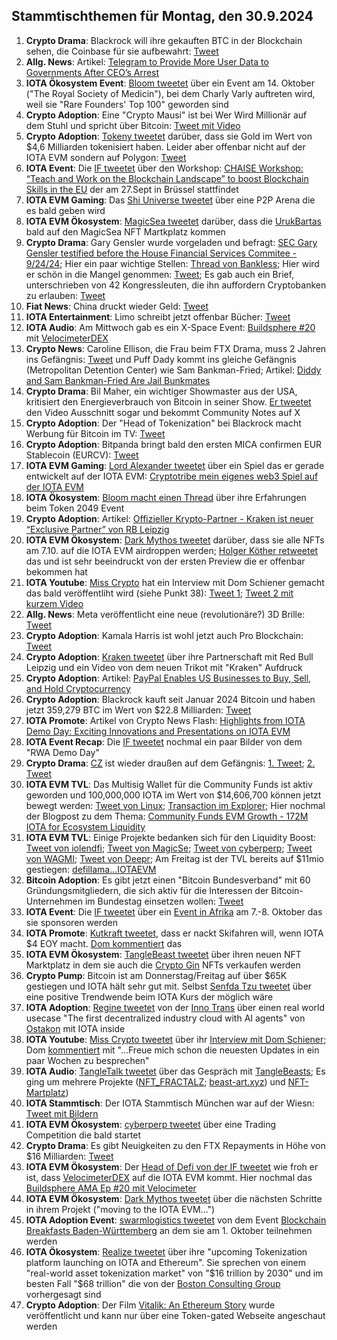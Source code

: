 ## Stammtischthemen für Montag, den 30.9.2024

1. **Crypto Drama**: Blackrock will ihre gekauften BTC in der Blockchain sehen, die Coinbase für sie aufbewahrt: [Tweet](https://x.com/SimplyBitcoinTV/status/1838243016437571669)
2. **Allg. News**: Artikel: [Telegram to Provide More User Data to Governments After CEO’s Arrest](https://www.coindesk.com/policy/2024/09/23/telegram-to-provide-more-user-data-to-government-after-ceos-arrest/?utm_campaign=coindesk_main&utm_content=editorial&utm_term=organic&utm_medium=social&utm_source=twitter)
3. **IOTA Ökosystem Event**: [Bloom tweetet](https://x.com/bloomwalletio/status/1838538034654097706) über ein Event am 14. Oktober ("The Royal Society of Medicin"), bei dem Charly Varly auftreten wird, weil sie "Rare Founders' Top 100" geworden sind
4. **Crypto Adoption**: Eine "Crypto Mausi" ist bei Wer Wird Millionär auf dem Stuhl und spricht über Bitcoin: [Tweet mit Video](https://x.com/MarkusTurm/status/1838537963011023142)
5. **Crypto Adoption**: [Tokeny tweetet](https://x.com/TokenySolutions/status/1838552712624984555) darüber, dass sie Gold im Wert von $4,6 Milliarden tokenisiert haben. Leider aber offenbar nicht auf der IOTA EVM sondern auf Polygon: [Tweet](https://x.com/neumis4/status/1838865550585340188)
6. **IOTA Event**: Die [IF tweetet](https://x.com/iota/status/1838564046993309768) über den Workshop: [CHAISE Workshop: “Teach and Work on the Blockchain Landscape” to boost Blockchain Skills in the EU](https://chaise-blockchainskills.eu/teach-and-work-on-the-blockchain-landscape/) der am 27.Sept in Brüssel stattfindet
7. **IOTA EVM Gaming**: Das [Shi Universe tweetet](https://x.com/Shiuniverse/status/1838837213045326313) über eine P2P Arena die es bald geben wird
8. **IOTA EVM Ökosystem**: [MagicSea tweetet](https://x.com/MagicSeaDEX/status/1838805631471591425) darüber, dass die [UrukBartas](https://x.com/UrukBartas) bald auf den MagicSea NFT Martkplatz kommen
9. **Crypto Drama**: Gary Gensler wurde vorgeladen und befragt: [SEC Gary Gensler testified before the House Financial Services Commitee - 9/24/24](https://www.youtube.com/watch?v=prVRVeYissQ); Hier ein paar wichtige Stellen: [Thread von Bankless](https://x.com/BanklessHQ/status/1838602054115512769); Hier wird er schön in die Mangel genommen: [Tweet](https://x.com/DegenerateNews/status/1838612318302712109); Es gab auch ein Brief, unterschrieben von 42 Kongressleuten, die ihn auffordern Cryptobanken zu erlauben: [Tweet](https://x.com/BTC_Archive/status/1838608082726748539)
10. **Fiat News**: China druckt wieder Geld: [Tweet](https://x.com/RadarHits/status/1838550101100282013)
11. **IOTA Entertainment**: Limo schreibt jetzt offenbar Bücher: [Tweet](https://x.com/42_paradox/status/1838653759884263558)
12. **IOTA Audio**: Am Mittwoch gab es ein X-Space Event: [Buildsphere #20](https://x.com/i/spaces/1BdGYEXmOAQGX/peek) mit [VelocimeterDEX](https://x.com/VelocimeterDEX)
13. **Crypto News**: Caroline Ellison, die Frau beim FTX Drama, muss 2 Jahren ins Gefängnis: [Tweet](https://x.com/wallstreetbets/status/1838676401093833080) und Puff Dady kommt ins gleiche Gefängnis (Metropolitan Detention Center) wie Sam Bankman-Fried; Artikel: [Diddy and Sam Bankman-Fried Are Jail Bunkmates](https://www.curbed.com/article/p-diddy-sam-bankman-fried-sbf-roomates-new-york-federal-jail-metropolitan-detention-center.html?utm_medium=s1&utm_source=tw&utm_campaign=nym)
14. **Crypto Drama**: Bil Maher, ein wichtiger Showmaster aus der USA, kritisiert den Energieverbrauch von Bitcoin in seiner Show. [Er tweetet](https://x.com/billmaher/status/1838646493118632340) den Video Ausschnitt sogar und bekommt Community Notes auf X
15. **Crypto Adoption**: Der "Head of Tokenization" bei Blackrock macht Werbung für Bitcoin im TV: [Tweet](https://x.com/BitcoinMagazine/status/1838865008555602079)
16. **Crypto Adoption**: Bitpanda bringt bald den ersten MICA confirmen EUR Stablecoin (EURCV): [Tweet](https://x.com/Bitpanda/status/1838903653836390862)
17. **IOTA EVM Gaming**: [Lord Alexander tweetet](https://x.com/shortaktien/status/1838906116870185034) über ein Spiel das er gerade entwickelt auf der IOTA EVM: [Cryptotribe mein eigenes web3 Spiel auf der IOTA EVM](https://shortaktien.de/notes/cryptotribe-web3-iota-evm)
18. **IOTA Ökosystem**: [Bloom macht einen Thread](https://x.com/bloomwalletio/status/1838939030177857775) über ihre Erfahrungen beim Token 2049 Event
19. **Crypto Adoption**: Artikel: [Offizieller Krypto-Partner - Kraken ist neuer “Exclusive Partner” von RB Leipzig](https://www.btc-echo.de/schlagzeilen/kraken-ist-neuer-exclusive-partner-von-rb-leipzig-192394/)
20. **IOTA EVM Ökosystem**: [Dark Mythos tweetet](https://x.com/DarkMythosIOTA/status/1839205351457013812) darüber, dass sie alle NFTs am 7.10. auf die IOTA EVM airdroppen werden; [Holger Köther retweetet](https://x.com/HolgerKoether/status/1839442505554960558) das und ist sehr beeindruckt von der ersten Preview die er offenbar bekommen hat
21. **IOTA Youtube**: [Miss Crypto](https://x.com/MissCryptoGER) hat ein Interview mit Dom Schiener gemacht das bald veröffentliht wird (siehe Punkt 38): [Tweet 1](https://x.com/MissCryptoGER/status/1838982624595063136); [Tweet 2 mit kurzem Video](https://x.com/MissCryptoGER/status/1840062245331521830)
22. **Allg. News**: Meta veröffentlicht eine neue (revolutionäre?) 3D Brille: [Tweet](https://x.com/RihardJarc/status/1839014234266755473)
23. **Crypto Adoption**: Kamala Harris ist wohl jetzt auch Pro Blockchain: [Tweet](https://x.com/coinbureau/status/1839118945082814968)
24. **Crypto Adoption**: [Kraken tweetet](https://x.com/krakenfx/status/1838881162472657065) über ihre Partnerschaft mit Red Bull Leipzig und ein Video von dem neuen Trikot mit "Kraken" Aufdruck
25. **Crypto Adoption**: Artikel: [PayPal Enables US Businesses to Buy, Sell, and Hold Cryptocurrency](https://watcher.guru/news/paypal-enables-us-businesses-to-buy-sell-and-hold-cryptocurrency)
26. **Crypto Adoption**: Blackrock kauft seit Januar 2024 Bitcoin und haben jetzt 359,279 BTC im Wert von $22.8 Milliarden: [Tweet](https://x.com/BitcoinMagazine/status/1838948831280410789)
27. **IOTA Promote**: Artikel von Crypto News Flash: [Highlights from IOTA Demo Day: Exciting Innovations and Presentations on IOTA EVM](https://www.crypto-news-flash.com/highlights-from-iota-demo-day-exciting-innovations-and-presentations-on-iota-evm/)
28. **IOTA Event Recap**: Die [IF tweetet](https://x.com/iota/status/1839258677074612606) nochmal ein paar Bilder von dem "RWA Demo Day"
29. **Crypto Drama**: [CZ](https://x.com/cz_binance) ist wieder draußen auf dem Gefängnis: [1. Tweet](https://x.com/cz_binance/status/1839861237850497271); [2. Tweet](https://x.com/cz_binance/status/1840265403882152232)
30. **IOTA EVM TVL**: Das Multisig Wallet für die Community Funds ist aktiv geworden und 100,000,000 IOTA im Wert von $14,606,700 können jetzt bewegt werden: [Tweet von Linux](https://x.com/LinusNaumann/status/1839276145230872896); [Transaction im Explorer](https://explorer.evm.iota.org/tx/0x446495eaf407ba9c607187d198639159ae05751fcdd87dfbb63a6580ebd6691f?tab=index); Hier nochmal der Blogpost zu dem Thema: [Community Funds EVM Growth - 172M IOTA for Ecosystem Liquidity](https://blog.iota.org/community-funds-evm-growth/)
31. **IOTA EVM TVL**: Einige Projekte bedanken sich für den Liquidity Boost: [Tweet von iolendfi](https://x.com/iolendfi/status/1839371255750983883); [Tweet von MagicSe](https://x.com/MagicSeaDEX/status/1839417310031016033); [Tweet von cyberperp](https://x.com/cyberperp/status/1839300636762058981); [Tweet von WAGMI](https://x.com/PopsicleFinance/status/1839631354457149897); [Tweet von Deepr](https://x.com/DeeprFinance/status/1839285777018060857); Am Freitag ist der TVL bereits auf $11mio gestiegen: [defillama...IOTAEVM](https://defillama.com/chain/IOTA%20EVM)
32. **Bitcoin Adoption**: Es gibt jetzt einen "Bitcoin Bundesverband" mit 60 Gründungsmitgliedern, die sich aktiv für die Interessen der Bitcoin-Unternehmen im Bundestag einsetzen wollen: [Tweet](https://x.com/LarsBitcoinBW/status/1839360266456420778)
33. **IOTA Event**: Die [IF tweetet](https://x.com/iota/status/1839288824536445320) über ein [Event in Afrika](https://x.com/iota/status/1839288824536445320) am 7.-8. Oktober das sie sponsoren werden
34. **IOTA Promote**: [Kutkraft tweetet](https://x.com/kutkraft/status/1839285184178598006), dass er nackt Skifahren will, wenn IOTA $4 EOY macht. [Dom kommentiert](https://x.com/DomSchiener/status/1839287968630259884) das
35. **IOTA EVM Ökosystem**: [TangleBeast tweetet](https://x.com/tanglebeasts/status/1839274498140381429) über ihren neuen NFT Marktplatz in dem sie auch die [Crypto Gin](https://x.com/Crypto_Gin21) NFTs verkaufen werden
36. **Crypto Pump**: Bitcoin ist am Donnerstag/Freitag auf über $65K gestiegen und IOTA hält sehr gut mit. Selbst [Senfda Tzu tweetet](https://x.com/SenfdaTzu/status/1839349240444928310) über eine positive Trendwende beim IOTA Kurs der möglich wäre
37. **IOTA Adoption**: [Regine tweetet](https://x.com/Energine/status/1839568779199574332) von der [Inno Trans](https://x.com/InnoTrans) über einen real world usecase "The first decentralized industry cloud with AI agents" von [Ostakon](https://ostakon.de/) mit IOTA inside
38. **IOTA Youtube**: [Miss Crypto tweetet](https://x.com/MissCryptoGER/status/1840455778550812835) über ihr [Interview mit Dom Schiener](https://youtu.be/JkjDao0TIis); Dom [kommentiert](https://x.com/DomSchiener/status/1840474299821346827) mit "...Freue mich schon die neuesten Updates in ein paar Wochen zu besprechen"
39. **IOTA Audio**: [TangleTalk tweetet](https://x.com/tangle_talk/status/1840259745233412401) über das Gespräch mit [TangleBeasts](https://x.com/tanglebeasts); Es ging um mehrere Projekte ([NFT_FRACTALZ](https://x.com/NFT_FRACTALZ); [beast-art.xyz](https://beast-art.xyz/)) und [NFT-Martplatz](https://x.com/tanglebeasts/status/1838864470388396376))
40. **IOTA Stammtisch**: Der IOTA Stammtisch München war auf der Wiesn: [Tweet mit Bildern](https://x.com/IotaMunchen/status/1839990728371360143)
41. **IOTA EVM Ökosystem**: [cyberperp tweetet](https://x.com/cyberperp/status/1840354705614032902) über eine Trading Competition die bald startet
42. **Crypto Drama**: Es gibt Neuigkeiten zu den FTX Repayments in Höhe von $16 Milliarden: [Tweet](https://x.com/cryptomanran/status/1840415403933360283)
43. **IOTA EVM Ökosystem**: Der [Head of Defi von der IF tweetet](https://x.com/0xSouvlaki/status/1839990692837294303) wie froh er ist, dass [VelocimeterDEX](https://x.com/VelocimeterDEX) auf die IOTA EVM kommt. Hier nochmal das [Buildsphere AMA Ep #20 mit Velocimeter](https://www.youtube.com/watch?v=gFdLa2PEI3c&t=480s)
44. **IOTA EVM Ökosystem**: [Dark Mythos tweetet](https://x.com/DarkMythosIOTA/status/1840638784607519039) über die nächsten Schritte in ihrem Projekt ("moving to the IOTA EVM...")
45. **IOTA Adoption Event**: [swarmlogistics tweetet](https://x.com/SwarmLogistics/status/1840701220870123730) von dem Event [Blockchain Breakfasts Baden-Württemberg](https://www.wirtschaft-digital-bw.de/aktuelles/veranstaltungen/detailseite/blockchain-ki-das-power-duo) an dem sie am 1. Oktober teilnehmen werden
46. **IOTA Ökosystem**: [Realize tweetet](https://x.com/realizefinance/status/1840728576770945128) über ihre "upcoming Tokenization platform launching on IOTA and Ethereum". Sie sprechen von einem "real-world asset tokenization market" von "$16 trillion by 2030" und im besten Fall "$68 trillion" die von der [Boston Consulting Group](https://x.com/BCG) vorhergesagt sind
47. **Crypto Adoption**: Der Film [Vitalik: An Ethereum Story](https://ethereumfilm.xyz/) wurde veröffentlicht und kann nur über eine Token-gated Webseite angeschaut werden
